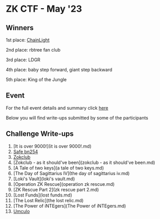 # ZK CTF - May '23 

## Winners
1st place: [ChainLight](https://twitter.com/chainlight_io)

2nd place: rbtree fan club

3rd place: LDGR

4th place: baby step forward, giant step backward

5th place: King of the Jungle

## Event 
For the full event details and summary click [here](https://medium.com/@ingonyama/recap-zk-capture-the-flag-cdf3ffef8186)

Below you will find write-ups submitted by some of the participants

## Challenge Write-ups

 1. [It is over 9000!](it is over 9000!.md) 
 2. [Safe bn254](safe_bn254.md)
 3. [Zokclub](zokclub.md)
 4. [Zokclub - as it should've been](zokclub - as it should've been.md) 
 5. [A Tale of two keys](a tale of two keys.md) 
 6. [The Day of Sagittarius IV](the day of sagittarius iv.md)
 7. [Loki's Vault](loki's vault.md)
 8. [Operation ZK Rescue](operation zk rescue.md)
 9. [ZK Rescue Part 2](zk rescue part 2.md)
 10. [Lost Funds](lost funds.md)
 11. [The Lost Relic](the lost relic.md)
 12. [The Power of iNTEgers](The Power of iNTEgers.md)
 13. [Umculo](umculo.md)
